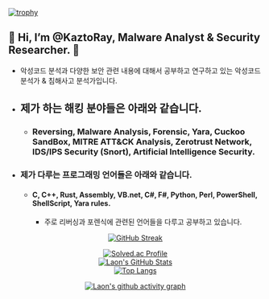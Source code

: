 [![trophy](https://github-profile-trophy.vercel.app/?username=KaztoRay&theme=algolia&column=10)](https://github.com/Luon/)

## 💫 Hi, I’m @KaztoRay, Malware Analyst & Security Researcher. 💫

- 악성코드 분석과 다양한 보안 관련 내용에 대해서 공부하고 연구하고 있는 악성코드 분석가 & 침해사고 분석가입니다.

- ## 제가 하는 해킹 분야들은 아래와 같습니다.

  - ### Reversing, Malware Analysis, Forensic, Yara, Cuckoo SandBox, MITRE ATT&CK Analysis, Zerotrust Network, IDS/IPS Security (Snort), Artificial Intelligence Security.

- ### 제가 다루는 프로그래밍 언어들은 아래와 같습니다.
  - #### C, C++, Rust, Assembly, VB.net, C#, F#, Python, Perl, PowerShell, ShellScript, Yara rules.
    -  주로 리버싱과 포렌식에 관련된 언어들을 다루고 공부하고 있습니다. 
    
    
<div align = "center">

[![GitHub Streak](https://github-readme-streak-stats.herokuapp.com/?user=KaztoRay&theme=holi-theme)](https://git.io/streak-stats)

[![Solved.ac Profile](http://mazassumnida.wtf/api/v2/generate_badge?boj=dsph9245)](https://solved.ac/dsph9245) <br/>
[![Laon's GitHub Stats](https://github-readme-stats.vercel.app/api?username=KaztoRay&hide=contribs,prs&show_icons=true&theme=ambient_gradient)](https://github.com/anuraghazra/github-readme-stats)
<br>
[![Top Langs](https://github-readme-stats.vercel.app/api/top-langs/?username=KaztoRay&langs_count=10&hide=contribs,prs&show_icons=true&theme=ambient_gradient)](https://github.com/anuraghazra/github-readme-stats)

[![Laon's github activity graph](https://github-readme-activity-graph.vercel.app/graph?username=KaztoRay&theme=react-dark&border=true)](https://github.com/ashutosh00710/github-readme-activity-graph)

</div>
 
 
